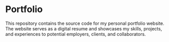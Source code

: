 # Portfolio
This repository contains the source code for my personal portfolio website. The website serves as a digital resume and showcases my skills, projects, and experiences to potential employers, clients, and collaborators.

